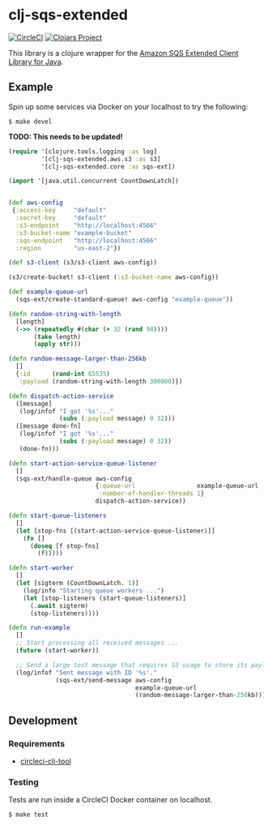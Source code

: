 # clj-sqs-extended

[![CircleCI](https://circleci.com/gh/Motiva-AI/clj-sqs-extended/tree/master.svg?style=svg)](https://circleci.com/gh/Motiva-AI/clj-sqs-extended/tree/master) [![Clojars Project](https://img.shields.io/clojars/v/motiva/clj-sqs-extended.svg)](https://clojars.org/motiva/clj-sqs-extended)

This library is a clojure wrapper for the [Amazon SQS Extended Client Library for Java](https://github.com/awslabs/amazon-sqs-java-extended-client-lib).

## Example

Spin up some services via Docker on your localhost to try the following:

```
$ make devel
```

**TODO: This needs to be updated!**

```clj
(require '[clojure.tools.logging :as log]
         '[clj-sqs-extended.aws.s3 :as s3]
         '[clj-sqs-extended.core :as sqs-ext])

(import '[java.util.concurrent CountDownLatch])


(def aws-config
 {:access-key     "default"
  :secret-key     "default"
  :s3-endpoint    "http://localhost:4566"
  :s3-bucket-name "example-bucket"
  :sqs-endpoint   "http://localhost:4566"
  :region         "us-east-2"})

(def s3-client (s3/s3-client aws-config))

(s3/create-bucket! s3-client (:s3-bucket-name aws-config))

(def example-queue-url
  (sqs-ext/create-standard-queue! aws-config "example-queue"))

(defn random-string-with-length
  [length]
  (->> (repeatedly #(char (+ 32 (rand 94))))
       (take length)
       (apply str)))

(defn random-message-larger-than-256kb
  []
  {:id      (rand-int 65535)
   :payload (random-string-with-length 300000)})

(defn dispatch-action-service
  ([message]
   (log/infof "I got '%s'..."
              (subs (:payload message) 0 32)))
  ([message done-fn]
   (log/infof "I got '%s'..."
              (subs (:payload message) 0 32))
   (done-fn)))

(defn start-action-service-queue-listener
  []
  (sqs-ext/handle-queue aws-config
                        {:queue-url                 example-queue-url
                         :number-of-handler-threads 1}
                        dispatch-action-service))

(defn start-queue-listeners
  []
  (let [stop-fns [(start-action-service-queue-listener)]]
    (fn []
      (doseq [f stop-fns]
        (f)))))

(defn start-worker
  []
  (let [sigterm (CountDownLatch. 1)]
    (log/info "Starting queue workers ...")
    (let [stop-listeners (start-queue-listeners)]
      (.await sigterm)
      (stop-listeners))))

(defn run-example
  []
  ;; Start processing all received messages ...
  (future (start-worker))

  ;; Send a large test message that requires S3 usage to store its payload ...
  (log/infof "Sent message with ID '%s'."
             (sqs-ext/send-message aws-config
                                   example-queue-url
                                   (random-message-larger-than-256kb))))
```

## Development

### Requirements

- [circleci-cli-tool](https://circleci.com/docs/2.0/local-cli/)

### Testing

Tests are run inside a CircleCI Docker container on localhost.

```
$ make test
```
